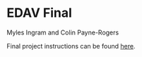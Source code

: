 # EDAV Final

Myles Ingram and Colin Payne-Rogers

Final project instructions can be found [here](https://edav.info/project.html).
